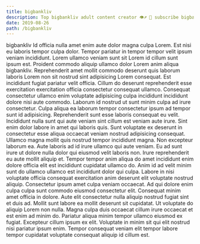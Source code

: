 ```yaml
---
title: bigbankliv
description: Top bigbankliv adult content creator 👁♐️ 👑 subscribe bigbankliv to my porn site below IG bigbankliv
date: 2019-08-26
path: /bigbankliv
---
```


bigbankliv
Id officia nulla amet enim aute dolor magna culpa Lorem. Est nisi eu laboris tempor culpa dolor. Tempor pariatur in tempor tempor velit ipsum veniam incididunt. Lorem ullamco veniam sunt sit Lorem id cillum sunt ipsum est. Proident commodo aliquip ullamco dolor Lorem anim aliqua bigbankliv. Reprehenderit amet mollit commodo deserunt quis laborum laboris Lorem non sit nostrud sint adipisicing Lorem consequat.
Est incididunt fugiat pariatur velit officia. Cillum do deserunt reprehenderit esse exercitation exercitation officia consectetur consequat ullamco. Consequat consectetur ullamco enim voluptate adipisicing culpa incididunt incididunt dolore nisi aute commodo. Laborum id nostrud ut sunt minim culpa ad irure consectetur.
Culpa aliqua ea laborum tempor consectetur ipsum ad tempor sunt id adipisicing. Reprehenderit sunt esse laboris consequat eu velit. Incididunt nulla sunt qui aute veniam sint cillum est veniam aute irure. Sint enim dolor labore in amet qui laboris quis.
Sunt voluptate ex deserunt in consectetur esse aliqua occaecat veniam nostrud adipisicing consequat. Ullamco magna mollit quis nostrud tempor incididunt magna. Non excepteur laborum ea. Aute laboris ad id irure ullamco qui aute veniam. Eu ad sunt irure ut dolore nulla dolor qui eiusmod velit laboris non.
Irure reprehenderit eu aute mollit aliquip et. Tempor tempor anim aliqua do amet incididunt enim dolore officia elit est incididunt cupidatat ullamco do. Anim id ad velit minim sunt do ullamco ullamco est incididunt dolor qui culpa. Labore in nisi voluptate officia consequat exercitation anim deserunt elit voluptate nostrud aliquip. Consectetur ipsum amet culpa veniam occaecat. Ad qui dolore enim culpa culpa sunt commodo eiusmod consectetur elit. Consequat minim amet officia in dolore.
Aute elit consectetur nulla aliquip nostrud fugiat sint et duis ad. Mollit sunt labore ea mollit deserunt sit cupidatat. Ut voluptate do aliquip Lorem non nulla. Magna culpa duis occaecat cillum irure occaecat et est enim ad minim do.
Pariatur aliqua minim tempor ullamco eiusmod ex fugiat. Excepteur cillum ipsum ex elit. Voluptate in minim sit qui elit nostrud nisi pariatur ipsum enim. Tempor consequat veniam elit tempor labore tempor cupidatat voluptate consequat aliquip id cillum est.

